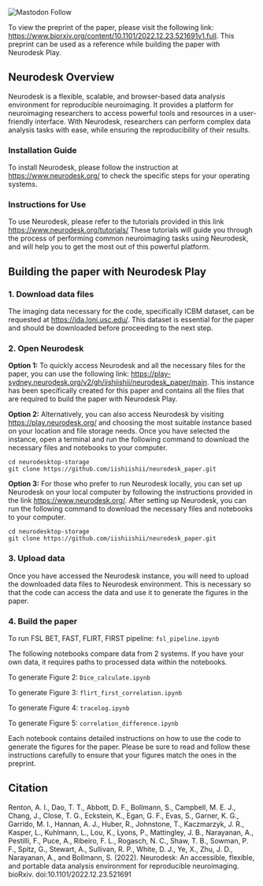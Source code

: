 ![Mastodon Follow](https://img.shields.io/mastodon/follow/109380029489952500?domain=https%3A%2F%2Fmasto.ai&style=social)

To view the preprint of the paper, please visit the following link: https://www.biorxiv.org/content/10.1101/2022.12.23.521691v1.full. This preprint can be used as a reference while building the paper with Neurodesk Play.

## Neurodesk Overview
Neurodesk is a flexible, scalable, and browser-based data analysis environment for reproducible neuroimaging. It provides a platform for neuroimaging researchers to access powerful tools and resources in a user-friendly interface. With Neurodesk, researchers can perform complex data analysis tasks with ease, while ensuring the reproducibility of their results.

### Installation Guide
To install Neurodesk, please follow the instruction at https://www.neurodesk.org/ to check the specific steps for your operating systems.

### Instructions for Use
To use Neurodesk, please refer to the tutorials provided in this link https://www.neurodesk.org/tutorials/
These tutorials will guide you through the process of performing common neuroimaging tasks using Neurodesk, and will help you to get the most out of this powerful platform.

## Building the paper with Neurodesk Play

### 1. Download data files

The imaging data necessary for the code, specifically ICBM dataset, can be requested at https://ida.loni.usc.edu/. This dataset is essential for the paper and should be downloaded before proceeding to the next step.

### 2. Open Neurodesk

**Option 1:** 
To quickly access Neurodesk and all the necessary files for the paper, you can use the following link: https://play-sydney.neurodesk.org/v2/gh/iishiishii/neurodesk_paper/main. This instance has been specifically created for this paper and contains all the files that are required to build the paper with Neurodesk Play.

**Option 2:** 
Alternatively, you can also access Neurodesk by visiting https://play.neurodesk.org/ and choosing the most suitable instance based on your location and file storage needs. Once you have selected the instance, open a terminal and run the following command to download the necessary files and notebooks to your computer.

```
cd neurodesktop-storage
git clone https://github.com/iishiishii/neurodesk_paper.git
```

**Option 3:** 
For those who prefer to run Neurodesk locally, you can set up Neurodesk on your local computer by following the instructions provided in the link https://www.neurodesk.org/. After setting up Neurodesk, you can run the following command to download the necessary files and notebooks to your computer.

```
cd neurodesktop-storage
git clone https://github.com/iishiishii/neurodesk_paper.git
```

### 3. Upload data

Once you have accessed the Neurodesk instance, you will need to upload the downloaded data files to Neurodesk environment. This is necessary so that the code can access the data and use it to generate the figures in the paper.


### 4. Build the paper

To run FSL BET, FAST, FLIRT, FIRST pipeline: `fsl_pipeline.ipynb`

The following notebooks compare data from 2 systems. If you have your own data, it requires paths to processed data within the notebooks.

To generate Figure 2: `Dice_calculate.ipynb`

To generate Figure 3: `flirt_first_correlation.ipynb`

To generate Figure 4: `tracelog.ipynb`

To generate Figure 5: `correlation_difference.ipynb`

Each notebook contains detailed instructions on how to use the code to generate the figures for the paper. Please be sure to read and follow these instructions carefully to ensure that your figures match the ones in the preprint.


## Citation

Renton, A. I., Dao, T. T., Abbott, D. F., Bollmann, S., Campbell, M. E. J., Chang,
J., Close, T. G., Eckstein, K., Egan, G. F., Evas, S., Garner, K. G., Garrido, M. I., Hannan, A. J.,
Huber, R., Johnstone, T., Kaczmarzyk, J. R., Kasper, L., Kuhlmann, L., Lou, K., Lyons, P., Mattingley,
J. B., Narayanan, A., Pestilli, F., Puce, A., Ribeiro, F. L., Rogasch, N. C., Shaw, T. B., Sowman, P. F.,
Spitz, G., Stewart, A., Sullivan, R. P., White, D. J., Ye, X., Zhu, J. D., Narayanan, A., and Bollmann,
S. (2022). Neurodesk: An accessible, flexible, and portable data analysis environment for reproducible
neuroimaging. bioRxiv. doi:10.1101/2022.12.23.521691
